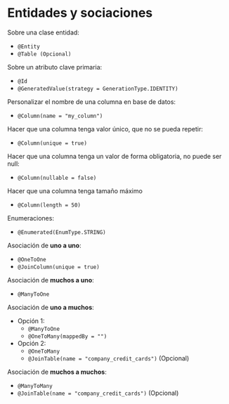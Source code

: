 # Entidades y sociaciones

Sobre una clase entidad:
* ``@Entity``
* ``@Table (Opcional)``

Sobre un atributo clave primaria:
* ``@Id``
* ``@GeneratedValue(strategy = GenerationType.IDENTITY)``

Personalizar el nombre de una columna en base de datos:
* ``@Column(name = "my_column")``

Hacer que una columna tenga valor único, que no se pueda repetir:
* ``@Column(unique = true)``

Hacer que una columna tenga un valor de forma obligatoria, no puede ser null:
* ``@Column(nullable = false)``

Hacer que una columna tenga tamaño máximo
* ``@Column(length = 50)``

Enumeraciones:
* ``@Enumerated(EnumType.STRING)``

Asociación de **uno a uno**:
* ``@OneToOne``
* ``@JoinColumn(unique = true)``

Asociación de **muchos a uno**:
* ``@ManyToOne``

Asociación de **uno a muchos**:
* Opción 1:
	* ``@ManyToOne``
	* ``@OneToMany(mappedBy = "")``
* Opción 2:
	* ``@OneToMany``
	* ``@JoinTable(name = "company_credit_cards")`` (Opcional)

Asociación de **muchos a muchos**:
* ``@ManyToMany``
* ``@JoinTable(name = "company_credit_cards")`` (Opcional)
